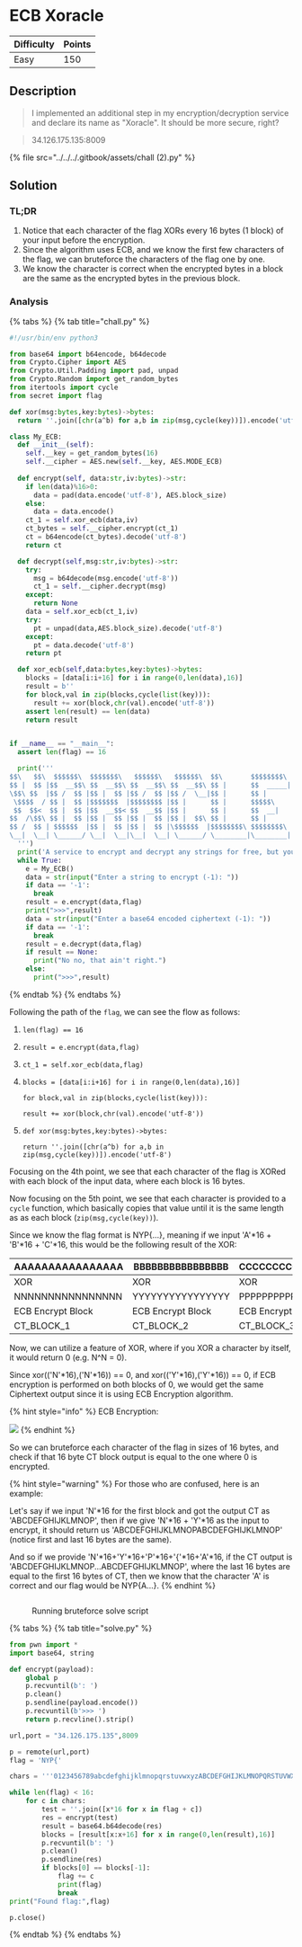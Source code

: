 # ECB Xoracle

| Difficulty | Points |
| ---------- | ------ |
| Easy       | 150    |

## Description

> I implemented an additional step in my encryption/decryption service and declare its name as "Xoracle". It should be more secure, right?

> 34.126.175.135:8009

{% file src="../../../.gitbook/assets/chall (2).py" %}

## Solution

### TL;DR

1. Notice that each character of the flag XORs every 16 bytes (1 block) of your input before the encryption.
2. Since the algorithm uses ECB, and we know the first few characters of the flag, we can bruteforce the characters of the flag one by one.
3. We know the character is correct when the encrypted bytes in a block are the same as the encrypted bytes in the previous block.

### Analysis

{% tabs %}
{% tab title="chall.py" %}
```python
#!/usr/bin/env python3

from base64 import b64encode, b64decode
from Crypto.Cipher import AES
from Crypto.Util.Padding import pad, unpad
from Crypto.Random import get_random_bytes
from itertools import cycle
from secret import flag

def xor(msg:bytes,key:bytes)->bytes:
  return ''.join([chr(a^b) for a,b in zip(msg,cycle(key))]).encode('utf-8')

class My_ECB:
  def __init__(self):
    self.__key = get_random_bytes(16)
    self.__cipher = AES.new(self.__key, AES.MODE_ECB)
  
  def encrypt(self, data:str,iv:bytes)->str:
    if len(data)%16>0:
      data = pad(data.encode('utf-8'), AES.block_size)
    else:
      data = data.encode()
    ct_1 = self.xor_ecb(data,iv)
    ct_bytes = self.__cipher.encrypt(ct_1)
    ct = b64encode(ct_bytes).decode('utf-8')
    return ct

  def decrypt(self,msg:str,iv:bytes)->str:
    try:
      msg = b64decode(msg.encode('utf-8'))
      ct_1 = self.__cipher.decrypt(msg)
    except:
      return None
    data = self.xor_ecb(ct_1,iv)
    try:
      pt = unpad(data,AES.block_size).decode('utf-8')
    except:
      pt = data.decode('utf-8')
    return pt

  def xor_ecb(self,data:bytes,key:bytes)->bytes:
    blocks = [data[i:i+16] for i in range(0,len(data),16)]
    result = b''
    for block,val in zip(blocks,cycle(list(key))):
      result += xor(block,chr(val).encode('utf-8'))
    assert len(result) == len(data)
    return result


if __name__ == "__main__":
  assert len(flag) == 16

  print('''
$$\   $$\  $$$$$$\  $$$$$$$\   $$$$$$\   $$$$$$\  $$\       $$$$$$$$\ 
$$ |  $$ |$$  __$$\ $$  __$$\ $$  __$$\ $$  __$$\ $$ |      $$  _____|
\$$\ $$  |$$ /  $$ |$$ |  $$ |$$ /  $$ |$$ /  \__|$$ |      $$ |      
 \$$$$  / $$ |  $$ |$$$$$$$  |$$$$$$$$ |$$ |      $$ |      $$$$$\    
 $$  $$<  $$ |  $$ |$$  __$$< $$  __$$ |$$ |      $$ |      $$  __|   
$$  /\$$\ $$ |  $$ |$$ |  $$ |$$ |  $$ |$$ |  $$\ $$ |      $$ |      
$$ /  $$ | $$$$$$  |$$ |  $$ |$$ |  $$ |\$$$$$$  |$$$$$$$$\ $$$$$$$$\ 
\__|  \__| \______/ \__|  \__|\__|  \__| \______/ \________|\________|
  ''')
  print('A service to encrypt and decrypt any strings for free, but you can only decrypt once per encryption!\n')
  while True:
    e = My_ECB()
    data = str(input("Enter a string to encrypt (-1): "))
    if data == '-1':
      break
    result = e.encrypt(data,flag)
    print(">>>",result)
    data = str(input("Enter a base64 encoded ciphertext (-1): "))
    if data == '-1':
      break
    result = e.decrypt(data,flag)
    if result == None:
      print("No no, that ain't right.")
    else:
      print(">>>",result)

```
{% endtab %}
{% endtabs %}

Following the path of the `flag`, we can see the flow as follows:

1. `len(flag) == 16`
2. `result = e.encrypt(data,flag)`
3. `ct_1 = self.xor_ecb(data,flag)`
4.  `blocks = [data[i:i+16] for i in range(0,len(data),16)]`

    `for block,val in zip(blocks,cycle(list(key))):`

    &#x20;   `result += xor(block,chr(val).encode('utf-8'))`
5.  `def xor(msg:bytes,key:bytes)->bytes:`

    &#x20;   `return ''.join([chr(a^b) for a,b in zip(msg,cycle(key))]).encode('utf-8')`

Focusing on the 4th point, we see that each character of the flag is XORed with each block of the input data, where each block is 16 bytes.

Now focusing on the 5th point, we see that each character is provided to a `cycle` function, which basically copies that value until it is the same length as as each block (`zip(msg,cycle(key))`).

Since we know the flag format is NYP{...}, meaning if we input 'A'\*16 + 'B'\*16 + 'C'\*16, this would be the following result of the XOR:

| AAAAAAAAAAAAAAAA  | BBBBBBBBBBBBBBBB  | CCCCCCCCCCCCCCCC  |
| ----------------- | ----------------- | ----------------- |
| XOR               | XOR               | XOR               |
| NNNNNNNNNNNNNNNN  | YYYYYYYYYYYYYYYY  | PPPPPPPPPPPPPPPP  |
| ECB Encrypt Block | ECB Encrypt Block | ECB Encrypt Block |
| CT\_BLOCK\_1      | CT\_BLOCK\_2      | CT\_BLOCK\_3      |

Now, we can utilize a feature of XOR, where if you XOR a character by itself, it would return 0 (e.g. N^N = 0).

Since xor(('N'\*16),('N'\*16)) == 0, and xor(('Y'\*16),('Y'\*16)) == 0, if ECB encryption is performed on both blocks of 0, we would get the same Ciphertext output since it is using ECB Encryption algorithm.

{% hint style="info" %}
ECB Encryption:

![](<../../../.gitbook/assets/image (12) (1).png>)
{% endhint %}

So we can bruteforce each character of the flag in sizes of 16 bytes, and check if that 16 byte CT block output is equal to the one where 0 is encrypted.

{% hint style="warning" %}
For those who are confused, here is an example:

Let's say if we input 'N'\*16 for the first block and got the output CT as 'ABCDEFGHIJKLMNOP', then if we give 'N'\*16 + 'Y'\*16 as the input to encrypt, it should return us 'ABCDEFGHIJKLMNOPABCDEFGHIJKLMNOP' (notice first and last 16 bytes are the same).

And so if we provide 'N'\*16+'Y'\*16+'P'\*16+'{'\*16+'A'\*16, if the CT output is 'ABCDEFGHIJKLMNOP...ABCDEFGHIJKLMNOP', where the last 16 bytes are equal to the first 16 bytes of CT, then we know that the character 'A' is correct and our flag would be NYP{A...}.
{% endhint %}

<figure><img src="../../../.gitbook/assets/image (18) (1).png" alt=""><figcaption><p>Running bruteforce solve script</p></figcaption></figure>

{% tabs %}
{% tab title="solve.py" %}
```python
from pwn import *
import base64, string

def encrypt(payload):
    global p
    p.recvuntil(b': ')
    p.clean()
    p.sendline(payload.encode())
    p.recvuntil(b'>>> ')
    return p.recvline().strip()

url,port = "34.126.175.135",8009

p = remote(url,port)
flag = 'NYP{'

chars = '''0123456789abcdefghijklmnopqrstuvwxyzABCDEFGHIJKLMNOPQRSTUVWXYZ!"#$%&\'()*+,-./:;<=>?@[\\]^_`{|}~'''

while len(flag) < 16:
    for c in chars:
        test = ''.join([x*16 for x in flag + c])
        res = encrypt(test)
        result = base64.b64decode(res)
        blocks = [result[x:x+16] for x in range(0,len(result),16)]
        p.recvuntil(b': ')
        p.clean()
        p.sendline(res)
        if blocks[0] == blocks[-1]:
            flag += c
            print(flag)
            break
print("Found flag:",flag)            

p.close()

```
{% endtab %}
{% endtabs %}

